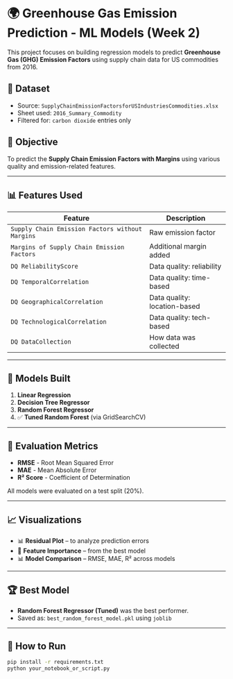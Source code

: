 # 🌍 Greenhouse Gas Emission Prediction - ML Models (Week 2)

This project focuses on building regression models to predict **Greenhouse Gas (GHG) Emission Factors** using supply chain data for US commodities from 2016.

## 📁 Dataset
- Source: `SupplyChainEmissionFactorsforUSIndustriesCommodities.xlsx`
- Sheet used: `2016_Summary_Commodity`
- Filtered for: `carbon dioxide` entries only

## 🎯 Objective
To predict the **Supply Chain Emission Factors with Margins** using various quality and emission-related features.

---

## 📊 Features Used

| Feature | Description |
|--------|-------------|
| `Supply Chain Emission Factors without Margins` | Raw emission factor |
| `Margins of Supply Chain Emission Factors` | Additional margin added |
| `DQ ReliabilityScore` | Data quality: reliability |
| `DQ TemporalCorrelation` | Data quality: time-based |
| `DQ GeographicalCorrelation` | Data quality: location-based |
| `DQ TechnologicalCorrelation` | Data quality: tech-based |
| `DQ DataCollection` | How data was collected |

---

## 🤖 Models Built

1. **Linear Regression**
2. **Decision Tree Regressor**
3. **Random Forest Regressor**
4. ✅ **Tuned Random Forest** (via GridSearchCV)

---

## 🧪 Evaluation Metrics

- **RMSE** - Root Mean Squared Error
- **MAE** - Mean Absolute Error
- **R² Score** - Coefficient of Determination

All models were evaluated on a test split (20%).

---

## 📈 Visualizations

- 📊 **Residual Plot** – to analyze prediction errors
- 🌲 **Feature Importance** – from the best model
- 📊 **Model Comparison** – RMSE, MAE, R² across models

---

## 🏆 Best Model

- **Random Forest Regressor (Tuned)** was the best performer.
- Saved as: `best_random_forest_model.pkl` using `joblib`

---

## 🚀 How to Run

```bash
pip install -r requirements.txt
python your_notebook_or_script.py
